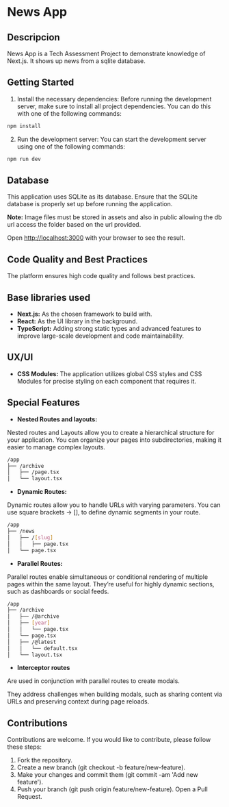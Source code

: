 # News App

## Descripcion

News App is a Tech Assessment Project to demonstrate knowledge of Next.js. It shows up news from a sqlite database.

## Getting Started

1. Install the necessary dependencies: Before running the development server, make sure to install all project dependencies. You can do this with one of the following commands:

```bash
npm install
```

2. Run the development server: You can start the development server using one of the following commands:

```bash
npm run dev
```

## Database

This application uses SQLite as its database. Ensure that the SQLite database is properly set up before running the application.

**Note:** Image files must be stored in assets and also in public allowing the db url access the folder based on the url provided.

Open [http://localhost:3000](http://localhost:3000) with your browser to see the result.

## Code Quality and Best Practices

The platform ensures high code quality and follows best practices.

## Base libraries used

- **Next.js:** As the chosen framework to build with.
- **React:** As the UI library in the background.
- **TypeScript:** Adding strong static types and advanced features to improve large-scale development and code maintainability.

## UX/UI

- **CSS Modules:** The application utilizes global CSS styles and CSS Modules for precise styling on each component that requires it.

## Special Features

- **Nested Routes and layouts:**

Nested routes and Layouts allow you to create a hierarchical structure for your application. You can organize your pages into subdirectories, making it easier to manage complex layouts.

```bash
/app
├── /archive
│   ├── /page.tsx
│   └── layout.tsx
```

- **Dynamic Routes:**

Dynamic routes allow you to handle URLs with varying parameters. You can use square brackets -> [], to define dynamic segments in your route.

```bash
/app
├── /news
│   ├── /[slug]
│   │   ├── page.tsx
│   └── page.tsx
```

- **Parallel Routes:**

Parallel routes enable simultaneous or conditional rendering of multiple pages within the same layout. They’re useful for highly dynamic sections, such as dashboards or social feeds.

```bash
/app
├── /archive
│   ├── /@archive
│   ├── [year]
│   │   └── page.tsx
│   └── page.tsx
│   ├── /@latest
│   │   └── default.tsx
│   └── layout.tsx
```

- **Interceptor routes**

Are used in conjunction with parallel routes to create modals.

They address challenges when building modals, such as sharing content via URLs and preserving context during page reloads.

## Contributions

Contributions are welcome. If you would like to contribute, please follow these steps:

1. Fork the repository.
2. Create a new branch (git checkout -b feature/new-feature).
3. Make your changes and commit them (git commit -am 'Add new feature').
4. Push your branch (git push origin feature/new-feature).
   Open a Pull Request.
